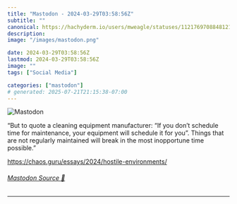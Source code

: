 ```yaml
---
title: "Mastodon - 2024-03-29T03:58:56Z"
subtitle: ""
canonical: https://hachyderm.io/users/mweagle/statuses/112176970884812107
description:
image: "/images/mastodon.png"

date: 2024-03-29T03:58:56Z
lastmod: 2024-03-29T03:58:56Z
image: ""
tags: ["Social Media"]

categories: ["mastodon"]
# generated: 2025-07-21T21:15:38-07:00
---
```

![Mastodon](/images/mastodon.png)

<p>“But to quote a cleaning equipment manufacturer: “If you don’t schedule time for maintenance, your equipment will schedule it for you”. Things that are not regularly maintained will break in the most inopportune time possible.”</p><p><a href="https://chaos.guru/essays/2024/hostile-environments/" target="_blank" rel="nofollow noopener noreferrer" translate="no"><span class="invisible">https://</span><span class="ellipsis">chaos.guru/essays/2024/hostile</span><span class="invisible">-environments/</span></a></p>


###### [Mastodon Source 🐘](https://hachyderm.io/@mweagle/112176970884812107)

___
